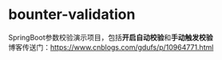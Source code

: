 # bounter-validation
SpringBoot参数校验演示项目，包括**开启自动校验**和**手动触发校验**  
博客传送门：https://www.cnblogs.com/gdufs/p/10964771.html
